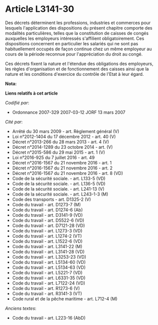 # Article L3141-30

Des décrets déterminent les professions, industries et commerces pour lesquels l'application des dispositions du présent
chapitre comporte des modalités particulières, telles que la constitution de caisses de congés auxquelles les employeurs
intéressés s'affilient obligatoirement. Ces dispositions concernent en particulier les salariés qui ne sont pas
habituellement occupés de façon continue chez un même employeur au cours de la période reconnue pour l'appréciation du droit
au congé.

Ces décrets fixent la nature et l'étendue des obligations des employeurs, les règles d'organisation et de fonctionnement des
caisses ainsi que la nature et les conditions d'exercice du contrôle de l'Etat à leur égard.

**Nota:**



**Liens relatifs à cet article**

_Codifié par_:

  - Ordonnance 2007-329 2007-03-12 JORF 13 mars 2007

_Cité par_:

  - Arrêté du 30 mars 2009 - art. Règlement général (V)
  - Loi n°2012-1404 du 17 décembre 2012 - art. 40 (V)
  - Décret n°2013-266 du 28 mars 2013 - art. 4 (V)
  - Décret n°2014-1289 du 23 octobre 2014 - art. (V)
  - Décret n°2015-586 du 29 mai 2015 - art. 1 (V)
  - Loi n°2016-925 du 7 juillet 2016 - art. 49
  - Décret n°2016-1567 du 21 novembre 2016 - art. 1
  - Décret n°2016-1567 du 21 novembre 2016 - art. 2
  - Décret n°2016-1567 du 21 novembre 2016 - art. 8 (VD)
  - Code de la sécurité sociale. - art. L133-5 (VD)
  - Code de la sécurité sociale. - art. L136-5 (VD)
  - Code de la sécurité sociale. - art. L241-13 (V)
  - Code de la sécurité sociale. - art. L243-1-3 (M)
  - Code des transports - art. D1325-2 (V)
  - Code du travail - art. D1273-7 (M)
  - Code du travail - art. D1274-6 (Ab)
  - Code du travail - art. D3141-9 (VD)
  - Code du travail - art. D5522-6 (VD)
  - Code du travail - art. D7121-28 (VD)
  - Code du travail - art. L1273-3 (VD)
  - Code du travail - art. L1274-2 (VT)
  - Code du travail - art. L1522-6 (VD)
  - Code du travail - art. L3141-22 (M)
  - Code du travail - art. L3141-28 (VD)
  - Code du travail - art. L3253-23 (VD)
  - Code du travail - art. L5134-60 (VD)
  - Code du travail - art. L5134-63 (VD)
  - Code du travail - art. L5221-7 (VD)
  - Code du travail - art. L6331-35 (VD)
  - Code du travail - art. L7122-24 (VD)
  - Code du travail - art. R1273-6 (V)
  - Code du travail - art. R3141-3 (VT)
  - Code rural et de la pêche maritime - art. L712-4 (M)

_Anciens textes_:

  - Code du travail - art. L223-16 (AbD)
